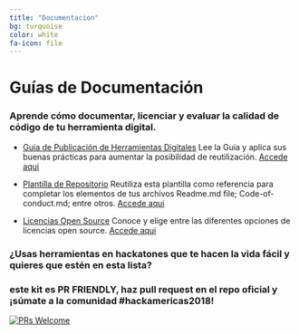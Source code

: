 ```yaml
---
title: "Documentacion"
bg: turquoise
color: white
fa-icon: file
---
```

# Guías de Documentación 

### Aprende cómo documentar, licenciar y evaluar la calidad de código de tu herramienta digital. 

- [Guia de Publicación de Herramientas Digitales](https://el-bid.github.io/guia-de-publicacion/en/)
Lee la Guía y aplica sus buenas prácticas para aumentar la posibilidad de reutilización. 
[Accede aqui](https://el-bid.github.io/guia-de-publicacion/en/) 

- [Plantilla de Repositorio](https://github.com/EL-BID/Plantilla-de-repositorio) 
Reutiliza esta plantilla como referencia para completar los elementos de tus archivos Readme.md file; Code-of-conduct.md; entre otros. 
[Accede aqui](https://github.com/EL-BID/Plantilla-de-repositorio) 

- [Licencias Open Source](https://choosealicense.com/) 
Conoce y elige entre las diferentes opciones de licencias open source. 
[Accede aqui](https://choosealicense.com/) 


### ¿Usas herramientas en hackatones que te hacen la vida fácil y quieres que estén en esta lista?

### este kit es PR FRIENDLY, haz pull request en el repo oficial y ¡súmate a la comunidad #hackamericas2018!

 [![PRs Welcome](https://img.shields.io/badge/PRs-welcome-brightgreen.svg?style=flat-square)](https://github.com/EL-BID/kit-HackAmericas/tree/gh-pages/_posts)


<!--<div class="icontain"><iframe src="//www.youtube.com/embed/8yis7GzlXNM" allowfullscreen></iframe></div>-->

